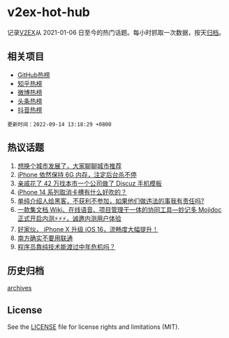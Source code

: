 # v2ex-hot-hub

 记录[V2EX](https://www.v2ex.com/)从 2021-01-06 日至今的热门话题。每小时抓取一次数据，按天[归档](archives)。
 
 ## 相关项目

- [GitHub热榜](https://github.com/lonnyzhang423/github-hot-hub)
- [知乎热榜](https://github.com/lonnyzhang423/zhihu-hot-hub)
- [微博热榜](https://github.com/lonnyzhang423/weibo-hot-hub)
- [头条热榜](https://github.com/lonnyzhang423/toutiao-hot-hub)
- [抖音热榜](https://github.com/lonnyzhang423/douyin-hot-hub)


 `更新时间：2022-09-14 13:18:29 +0800`

## 热议话题

1. [想换个城市发展了，大家聊聊城市推荐](https://www.v2ex.com/t/879714)
1. [iPhone 依然保持 6G 内存，注定后台杀不停](https://www.v2ex.com/t/879906)
1. [亲戚花了 42 万找本市一个公司做了 Discuz 手机模板](https://www.v2ex.com/t/879840)
1. [iPhone 14 系列取消卡槽有什么好吹的？](https://www.v2ex.com/t/879761)
1. [单纯介绍人给黑客，不获利不参加，如果他们做违法的事我有责任吗?](https://www.v2ex.com/t/879752)
1. [一款集文档 Wiki、在线语音、项目管理于一体的协同工具—妙记多 Mojidoc 正式开启内测⚡️⚡️⚡️，诚邀内测用户体验](https://www.v2ex.com/t/879800)
1. [好家伙， iPhone X 升级 iOS 16，流畅度大幅提升！](https://www.v2ex.com/t/879699)
1. [南方确实不要用联通](https://www.v2ex.com/t/879870)
1. [程序员靠纯技术能渡过中年危机吗？](https://www.v2ex.com/t/879797)

## 历史归档

[archives](archives)

## License

See the [LICENSE](LICENSE) file for license rights and limitations (MIT).

